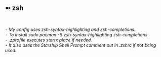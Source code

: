 <h2>➼ zsh</h2><br>

*⁃ My config uses zsh-syntax-highlighting and zsh-completions.*<br>
*⁃ To install sudo pacman -S zsh-syntax-highlighting zsh-completions*<br>
*⁃ .zprofile executes startx place if needed.*<br>
*⁃ It also uses the Starship Shell Prompt comment out in .zshrc if not being used.*
